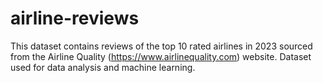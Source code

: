 # airline-reviews
This dataset contains reviews of the top 10 rated airlines in 2023 sourced from the Airline Quality (https://www.airlinequality.com) website.  Dataset used for data analysis and machine learning.
